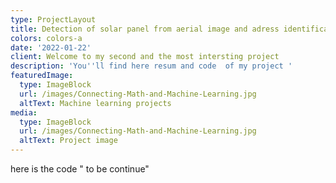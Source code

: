 ```yaml
---
type: ProjectLayout
title: Detection of solar panel from aerial image and adress identification
colors: colors-a
date: '2022-01-22'
client: Welcome to my second and the most intersting project
description: 'You''ll find here resum and code  of my project '
featuredImage:
  type: ImageBlock
  url: /images/Connecting-Math-and-Machine-Learning.jpg
  altText: Machine learning projects
media:
  type: ImageBlock
  url: /images/Connecting-Math-and-Machine-Learning.jpg
  altText: Project image
---
```

here is the code " to be continue"
